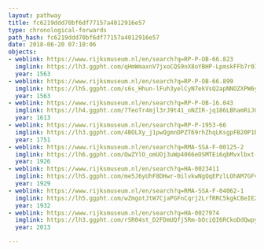 ```yaml
---
layout: pathway
title: fc6219ddd70bf6df77157a4012916e57
type: chronological-forwards
path_hash: fc6219ddd70bf6df77157a4012916e57
date: 2018-06-20 07:10:06
objects:
- weblink: https://www.rijksmuseum.nl/en/search?q=RP-P-OB-66.823
  imglink: https://lh3.ggpht.com/qHmWmaxnV7jxoCQS9nX8oYBHP-LpmskFFb7r0IcnUjPoFHXaHzI-DAmhHJbB3NcSWKiHpnl8iyeQrobisuGsS9dGkbU=s200
  year: 1563
- weblink: https://www.rijksmuseum.nl/en/search?q=RP-P-OB-66.899
  imglink: https://lh5.ggpht.com/s6s_Hhun-lFuh3yelCyN7ekVsQ2apNNOZXPW6yYmkxiauMc1PMMSDaq6o-cHSRDm9AMwf6nu62VZ8npjziW8cqfXteCw=s200
  year: 1563
- weblink: https://www.rijksmuseum.nl/en/search?q=RP-P-OB-16.043
  imglink: https://lh4.ggpht.com/7TeoTr4mjl3rJ9t41_oNZIR-jq186LBhamRiJCId33cdp4yp2QaYvJIvPmUoU9BRqCjaMliMOX282Ar690FfqVFXtkKt=s200
  year: 1613
- weblink: https://www.rijksmuseum.nl/en/search?q=RP-P-1953-66
  imglink: https://lh3.ggpht.com/4BOLXy_j1pwQgmnDPZT69rhZhqLKsgpFB20P1bplsOcWBf88-FQd5gV-tYWFRQ42XvfRd0tZIByPeah4qmkdmRcZnaY=s200
  year: 1751
- weblink: https://www.rijksmuseum.nl/en/search?q=RMA-SSA-F-00125-2
  imglink: https://lh6.ggpht.com/QwZYlO_omUOj3uWp4066eOSMTEi6qbMvxlbxt-XszEI5FTy0zAGJBIM1Ty_a7T8z6aLDXX0qSK7kRCcZub2rgONyHA=s200
  year: 1926
- weblink: https://www.rijksmuseum.nl/en/search?q=HA-0023411
  imglink: https://lh5.ggpht.com/me5J6yUhF8DHwr-0ilvkwNgQqEPzlLOhAM7GFv_Kwj1grCcg_1Pszt8j9Z_9sO4PsSa4eRv1-hBDSrMCxNOz8-1Ndw=s200
  year: 1929
- weblink: https://www.rijksmuseum.nl/en/search?q=RMA-SSA-F-04062-1
  imglink: https://lh5.ggpht.com/wZmgotJtW7CjaPGFnCqrj2LrfRRC5kgkCBeIE2z3qt7AX9zjuoY7xc5WvCwdW9vcJaYaOBrjdR5YVBCcJ_USYDrg9GY=s200
  year: 1932
- weblink: https://www.rijksmuseum.nl/en/search?q=HA-0027974
  imglink: https://lh3.ggpht.com/rSR04st_D2FDmUQfj5Rm-bOciQI6RCkoDdQwpyYmnrLYlmHUEiVUc_zBvGZQAJ8T95Ntjml97QlfeBeC9gjfbLFrtwM=s200
  year: 2013

---
```

